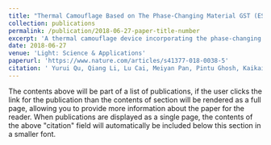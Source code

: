 ```yaml
---
title: "Thermal Camouflage Based on The Phase-Changing Material GST (ESI Highly Cited Paper)"
collection: publications
permalink: /publication/2018-06-27-paper-title-number
excerpt: 'A thermal camouflage device incorporating the phase-changing material Ge2Sb2Te5 (GST) is experimentally demonstrated.'
date: 2018-06-27
venue: 'Light: Science & Applications'
paperurl: 'https://www.nature.com/articles/s41377-018-0038-5'
citation: ' Yurui Qu, Qiang Li, Lu Cai, Meiyan Pan, Pintu Ghosh, Kaikai Du, Min Qiu, Light: Science & Applications, 2018, 7(1): 26.'
---
```


The contents above will be part of a list of publications, if the user clicks the link for the publication than the contents of section will be rendered as a full page, allowing you to provide more information about the paper for the reader. When publications are displayed as a single page, the contents of the above "citation" field will automatically be included below this section in a smaller font.

